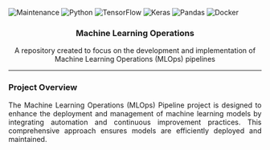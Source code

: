 ![Maintenance]( https://img.shields.io/badge/Maintenance-Yes-green)
![Python](https://img.shields.io/badge/Python-3670A0?&logo=python&logoColor=ffdd54)
![TensorFlow](https://img.shields.io/badge/TensorFlow-%23FF6F00.svg?&logo=TensorFlow&logoColor=white)
![Keras](https://img.shields.io/badge/Keras-%23D00000.svg?&logo=Keras&logoColor=white)
![Pandas](https://img.shields.io/badge/Pandas-%23150458.svg?&logo=Pandas&logoColor=white)
![Docker](https://img.shields.io/badge/Docker-%230db7ed.svg?&logo=docker&logoColor=white)

<div align="center">
  <h3><b>Machine Learning Operations</b></h3>
  <p>
    A repository created to focus on the development and implementation of Machine Learning Operations (MLOps) pipelines
  </p>
</div>

---
### Project Overview
<p align="justify">
  The Machine Learning Operations (MLOps) Pipeline project is designed to enhance the deployment and management of machine learning models by integrating automation and continuous improvement practices. This comprehensive approach ensures models are efficiently deployed and maintained.
</p>
